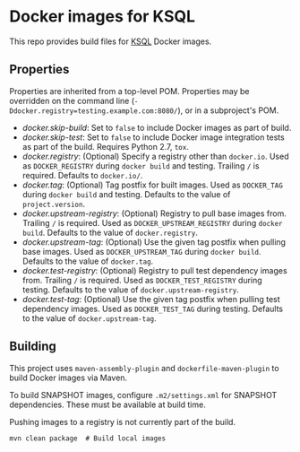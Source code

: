 # Docker images for KSQL

This repo provides build files for [KSQL](https://www.confluent.io/product/ksql/) Docker images.

## Properties

Properties are inherited from a top-level POM. Properties may be overridden on the command line (`-Ddocker.registry=testing.example.com:8080/`), or in a subproject's POM.

- *docker.skip-build*: Set to `false` to include Docker images as part of build.
- *docker.skip-test*: Set to `false` to include Docker image integration tests as part of the build. Requires Python 2.7, `tox`.
- *docker.registry*: (Optional) Specify a registry other than `docker.io`. Used as `DOCKER_REGISTRY` during `docker build` and testing. Trailing `/` is required. Defaults to `docker.io/`.
- *docker.tag*: (Optional) Tag postfix for built images. Used as `DOCKER_TAG` during `docker build` and testing. Defaults to the value of `project.version`.
- *docker.upstream-registry*: (Optional) Registry to pull base images from. Trailing `/` is required. Used as `DOCKER_UPSTREAM_REGISTRY` during `docker build`. Defaults to the value of `docker.registry`.
- *docker.upstream-tag*: (Optional) Use the given tag postfix when pulling base images. Used as `DOCKER_UPSTREAM_TAG` during `docker build`. Defaults to the value of `docker.tag`.
- *docker.test-registry*: (Optional) Registry to pull test dependency images from. Trailing `/` is required. Used as `DOCKER_TEST_REGISTRY` during testing. Defaults to the value of `docker.upstream-registry`.
- *docker.test-tag*: (Optional) Use the given tag postfix when pulling test dependency images. Used as `DOCKER_TEST_TAG` during testing. Defaults to the value of `docker.upstream-tag`.


## Building

This project uses `maven-assembly-plugin` and `dockerfile-maven-plugin` to build Docker images via Maven.

To build SNAPSHOT images, configure `.m2/settings.xml` for SNAPSHOT dependencies. These must be available at build time.

Pushing images to a registry is not currently part of the build.

```
mvn clean package  # Build local images
```
